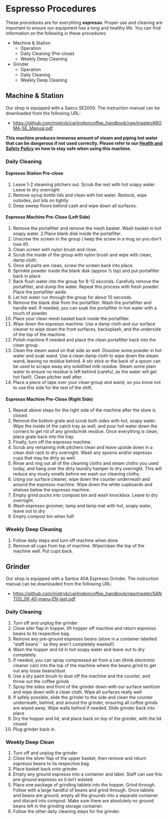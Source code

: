 # Espresso Procedures
These procedures are for everything **espresso**. Proper use and cleaning are important to ensure our equipment has a long and healthy life. You can find information on the following in these procedures:
* Machine & Station
  * Operation
  * Daily Cleaning (Pre-close)
  * Weekly Deep Cleaning
* Grinder 
  * Operation
  * Daily Cleaning
  * Weekly Deep Cleaning
  
## Machine & Station
Our shop is equipped with a Saeco SE2000. The instruction manual can be downloaded from the following URL: 
* https://github.com/mistryb/carlingtoncoffee_handbook/raw/master/AROMA-SE_Manual.pdf

**This machine produces immense amount of steam and piping hot water that can be dangerous if not used correctly. Please refer to our [Health and Safety Policy](policies/health_and_safety.md) on how to stay safe when using this machine.**

### Daily Cleaning
#### Espresso Station Pre-close
1. Leave 1-2 steaming pitchers out. Scrub the rest with hot soapy water. Leave to dry overnight
2. Remove syrup bottle lids and clean with hot water. Restock, wipe outsides, put lids on tightly
3. Deep sweep floors behind cash and wipe down all surfaces. 
#### Espresso Machine Pre-Close (Left Side)
1. Remove the portafilter and remove the mesh basket. Wash basket in hot soapy water. 
2.Place blank disk inside the portafilter.
3. Unscrew the screen in the group ( keep the screw in a mug so you don’t lose it!)
4. Clean screen with nylon brush and rinse. 
5. Scrub the inside of the group with nylon brush and wipe with clean, damp cloth.
6. Once all parts are clean, screw the screen back into place.
7. Sprinkle powder inside the blank disk (approx ½ tsp) and put portafilter back in place
8. Back flush water into the group for 8-12 seconds. Carefully remove the portafilter, and dump the water. Repeat this process with fresh powder. Place the portafilter aside.
9. Let hot water run through the group for about 10 seconds.
10. Remove the blank disk from the portafilter. Wash the portafilter and handle well. If needed, you can soak the portafilter in hot water with a touch of powder.
11. Place your clean mesh basket back inside the portafilter. 
12. Wipe down the espresso machine. Use a damp cloth and our surface cleaner to wipe down the front surfaces, backsplash, and the underside of the top of the machine. 
13. Polish machine if needed and place the clean portafilter back into the clean group.
14. Clean the steam wand on that side as well. Dissolve some powder in hot water and soak wand. Use a clean damp cloth to wipe down the steam wand, leaving no residue behind. A stir stick or the back of a spoon can be used to scrape away any solidified milk residue. Steam some plain water to ensure no residue is left behind (careful, as the water will get hot fast!). Clean pitcher well after.
15. Place a piece of tape over your clean group and wand, so you know not to use this side for the rest of the shift. 
#### Espresso Machine Pre-Close (Right Side)
1. Repeat above steps for the right side of the machine after the store is closed.
2. Remove the bottom grate and scrub both sides with hot, soapy water. Wipe the inside of the catch tray as well, and pour hot water down the corners to get rid of any grinds/milk residue. Once everything is clean, place grate back into the tray.
3. Finally, turn off the espresso machine.
4. Scrub any remaining milk pitchers clean and leave upside down in a clean dish rack to dry overnight. Wash any spoons and/or espresso cups that may be dirty as well. 
5. Rinse and ring out all of the cleaning cloths and steam cloths you used today, and hang over the dirty laundry hamper to dry overnight. This will reduce any musty smells before we wash our cleaning cloths. 
6. Using our surface cleaner, wipe down the counter underneath and around the espresso machine. Wipe down the white cupboards and shelves below the espresso machine.
7. Empty grind pucks into compost bin and wash knockbox. Leave to dry overnight.
8. Wash espresso groomer, tamp and tamp mat with hot, soapy water, leave out to dry
9. Empty compost bin when full!
### Weekly Deep Cleaning
1. Follow daily steps and turn off machine when done
2. Remove all cups from top of machine. Wipe/clean the top of the machine well. Put cups back.

## Grinder 
Our shop is equipped with a Santos 40A Espresso Grinder. The instruction manual can be downloaded from the following URL: 
* https://github.com/mistryb/carlingtoncoffee_handbook/raw/master/SANTOS_06-40-manu-EN-last.pdf
### Daily Cleaning
1. Turn off and unplug the grinder
2. Close siler flap in hopper, lift hopper off machine and return espresso beans to its respective bag. 
3. Remove any pre-ground espresso beans (store in a container labelled “staff beans' ' so they aren't completely wasted!)
4. Wash the hopper and lid in hot soapy water and leave out to dry completely.
5. If needed, you can spray compressed air from a can (think electronic cleaner can) into the top of the machine where the beans grind to get out any loose beans/dust
6. Use a dry paint brush to dust off the machine and the counter, and throw out the coffee grinds
7. Spray the sides and front of the grinder down with our surface sanitizer and wipe down with a clean cloth. Wipe all surfaces really well
8. If safely possible, slide the grinder to the side and clean the counter underneath, behind, and around the grinder, ensuring all coffee grinds are wiped away. Wipe walls behind if needed. Slide grinder back into place
9. Dry the hopper and lid, and place back on top of the grinder, with the lid closed
10. Plug grinder back in.
### Weekly Deep Clean
1. Turn off and unplug the grinder
2. Close the silver flap of the upper basket, then remove and return espresso beans to its respective bag.
3. Place basket back onto grinder.
4. Empty any ground espresso into a container and label. Staff can use this pre-ground espresso so it isn’t wasted. 
5. Place one package of grinding tablets into the hopper. Grind through. Follow with a large handful of beans and grind through. Once tablets and beans are ground, empty all the grounds into a separate container and discard into compost. Make sure there are absolutely no ground beans left in the grinding storage container. 
6. Follow the other daily cleaning steps for the grinder.
